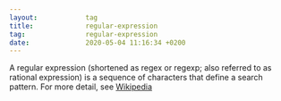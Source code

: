 ```yaml
---
layout:            tag
title:             regular-expression
tag:               regular-expression
date:              2020-05-04 11:16:34 +0200
---
```

A regular expression (shortened as regex or regexp; also referred to as rational
expression) is a sequence of characters that define a search pattern.
For more detail, see [Wikipedia][wiki]

[wiki]:https://en.wikipedia.org/wiki/Regular_expression
